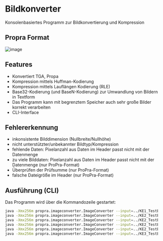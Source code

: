 # Bildkonverter

Konsolenbasiertes Programm zur Bildkonvertierung und Kompression

## Propra Format

![image](https://github.com/user-attachments/assets/53bdb204-b9b5-4228-a66e-736bee0e9c99)


## Features

- Konvertiert TGA, Propa
- Kompression mittels Huffman-Kodierung
- Kompression mittels Lauflängen Kodierung (RLE)
- Base32-Kodierung (und BaseN-Kodierung) zur Umwandlung von Bildern in Textform
- Das Programm kann mit begrenztem Speicher auch sehr große Bilder korrekt verarbeiten
- CLI-Interface

## Fehlererkennung
- inkonsistente Bilddimension (Nullbreite/Nullhöhe)
- nicht unterstützter/unbekannter Bildtyp/Kompression
- fehlende Daten: Pixelanzahl aus Daten im Header passt nicht mit der Datenmenge
- zu viele Bilddaten: Pixelanzahl aus Daten im Header passt nicht mit der Datenmenge (nur ProPra-Format)
- Überprüfen der Prüfsumme (nur ProPra-Format)
- falsche Dateigröße im Header (nur ProPra-Format)

## Ausführung (CLI)

Das Programm wird über die Kommandozeile gestartet:

```bash
java -Xmx256m propra.imageconverter.ImageConverter --input=../KE1_TestBilder/test_01_uncompressed.tga --output=../KE1_Konvertiert/test_01.propra
java -Xmx256m propra.imageconverter.ImageConverter --input=../KE2_TestBilder/test_01_uncompressed.tga --output=../KE2_Konvertiert/test_01.propra --compression=rle
java -Xmx256m propra.imageconverter.ImageConverter --input=../KE2_TestBilder/test_02_rle.tga          --output=../KE2_Konvertiert/test_02.propra --compression=uncompressed
java -Xmx256m propra.imageconverter.ImageConverter --input=../KE2_TestBilder/test_05_base32.tga.base-32    --decode-base-32
java -Xmx256m propra.imageconverter.ImageConverter --input=../KE2_TestBilder/test_02_rle.tga               --encode-base-32
java -Xmx256m propra.imageconverter.ImageConverter --input=../KE3_TestBilder/test_05_huffman.propra      --output=../KE3_Konvertiert/test_05.tga  --compression=rle


